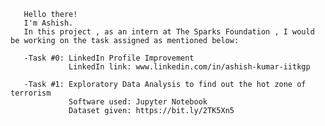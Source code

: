        Hello there!
       I'm Ashish.
       In this project , as an intern at The Sparks Foundation , I would be working on the task assigned as mentioned below:

       -Task #0: LinkedIn Profile Improvement
                 LinkedIn link: www.linkedin.com/in/ashish-kumar-iitkgp

       -Task #1: Exploratory Data Analysis to find out the hot zone of terrorism
                 Software used: Jupyter Notebook
                 Dataset given: https://bit.ly/2TK5Xn5
